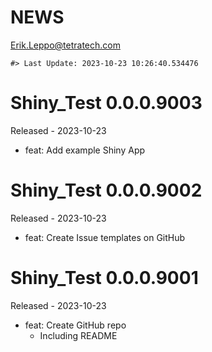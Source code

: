 NEWS
================
<Erik.Leppo@tetratech.com>

<!-- NEWS.md is generated from NEWS.Rmd. Please edit that file -->

    #> Last Update: 2023-10-23 10:26:40.534476

# Shiny_Test 0.0.0.9003

Released - 2023-10-23

- feat: Add example Shiny App

# Shiny_Test 0.0.0.9002

Released - 2023-10-23

- feat: Create Issue templates on GitHub

# Shiny_Test 0.0.0.9001

Released - 2023-10-23

- feat: Create GitHub repo
  - Including README
